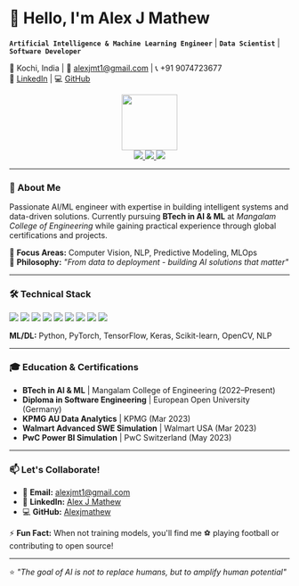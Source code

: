 # 👋 Hello, I'm Alex J Mathew

**`Artificial Intelligence & Machine Learning Engineer`** | **`Data Scientist`** | **`Software Developer`**

📍 Kochi, India | 📧 alexjmt1@gmail.com | 📞 +91 9074723677  
🔗 [LinkedIn](https://www.linkedin.com/in/alex-j-mathew/) | 💻 [GitHub](https://github.com/Alexjmathew)  

<div align="center">
  <img src="https://media.giphy.com/media/RN8FdaB6T1bkkI5n4I/giphy.gif" width="100"/>
  <div id="badges">
    <a href="https://www.linkedin.com/in/alex-j-mathew/">
      <img src="https://img.shields.io/badge/LinkedIn-0077B5?style=for-the-badge&logo=linkedin&logoColor=white"/>
    </a>
    <a href="https://github.com/Alexjmathew">
      <img src="https://img.shields.io/badge/GitHub-100000?style=for-the-badge&logo=github&logoColor=white"/>
    </a>
    <a href="mailto:alexjmt1@gmail.com">
      <img src="https://img.shields.io/badge/Gmail-D14836?style=for-the-badge&logo=gmail&logoColor=white"/>
    </a>
  </div>
</div>

---

### 🚀 About Me
Passionate AI/ML engineer with expertise in building intelligent systems and data-driven solutions. Currently pursuing **BTech in AI & ML** at *Mangalam College of Engineering* while gaining practical experience through global certifications and projects.

🔹 **Focus Areas:** Computer Vision, NLP, Predictive Modeling, MLOps  
🔹 **Philosophy:** *"From data to deployment - building AI solutions that matter"*

---

### 🛠️ Technical Stack

<div>
  <img src="https://img.shields.io/badge/Python-3776AB?style=for-the-badge&logo=python&logoColor=white" />
  <img src="https://img.shields.io/badge/PyTorch-EE4C2C?style=for-the-badge&logo=pytorch&logoColor=white" />
  <img src="https://img.shields.io/badge/TensorFlow-FF6F00?style=for-the-badge&logo=tensorflow&logoColor=white" />
  <img src="https://img.shields.io/badge/scikit_learn-F7931E?style=for-the-badge&logo=scikit-learn&logoColor=white" />
  <img src="https://img.shields.io/badge/Flask-000000?style=for-the-badge&logo=flask&logoColor=white" />
  <img src="https://img.shields.io/badge/OpenCV-5C3EE8?style=for-the-badge&logo=opencv&logoColor=white" />
  <img src="https://img.shields.io/badge/Pandas-150458?style=for-the-badge&logo=pandas&logoColor=white" />
  <img src="https://img.shields.io/badge/Numpy-013243?style=for-the-badge&logo=numpy&logoColor=white" />
  <img src="https://img.shields.io/badge/AWS-232F3E?style=for-the-badge&logo=amazon-aws&logoColor=white" />
</div>

**ML/DL:** Python, PyTorch, TensorFlow, Keras, Scikit-learn, OpenCV, NLP  


---

### 🎓 Education & Certifications
- **BTech in AI & ML** | Mangalam College of Engineering (2022–Present)  
- **Diploma in Software Engineering** | European Open University (Germany)  
- **KPMG AU Data Analytics** | KPMG (Mar 2023)  
- **Walmart Advanced SWE Simulation** | Walmart USA (Mar 2023)  
- **PwC Power BI Simulation** | PwC Switzerland (May 2023)  

---



### 📫 Let's Collaborate!
- 📧 **Email:** alexjmt1@gmail.com  
- 🔗 **LinkedIn:** [Alex J Mathew](https://www.linkedin.com/in/alex-j-mathew/)  
- 💻 **GitHub:** [Alexjmathew](https://github.com/Alexjmathew)  

⚡ **Fun Fact:** When not training models, you'll find me ⚽ playing football or contributing to open source!

---
⭐ *"The goal of AI is not to replace humans, but to amplify human potential"*
